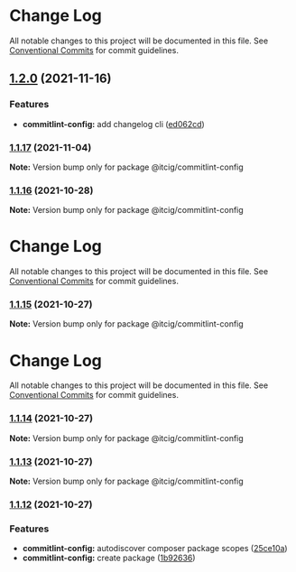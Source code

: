 # Change Log

All notable changes to this project will be documented in this file.
See [Conventional Commits](https://conventionalcommits.org) for commit guidelines.

## [1.2.0](https://github.com/itcig/itcig/compare/@itcig/commitlint-config@1.1.17...@itcig/commitlint-config@1.2.0) (2021-11-16)


### Features

* **commitlint-config:** add changelog cli ([ed062cd](https://github.com/itcig/itcig/commit/ed062cd29aac4d0dd5d0f58476269f6acb52d604))



### [1.1.17](https://github.com/itcig/itcig/compare/@itcig/commitlint-config@1.1.16...@itcig/commitlint-config@1.1.17) (2021-11-04)

**Note:** Version bump only for package @itcig/commitlint-config





### [1.1.16](https://github.com/itcig/itcig/compare/@itcig/commitlint-config@1.1.15...@itcig/commitlint-config@1.1.16) (2021-10-28)

**Note:** Version bump only for package @itcig/commitlint-config





# Change Log

All notable changes to this project will be documented in this file. See
[Conventional Commits](https://conventionalcommits.org) for commit guidelines.

### [1.1.15](https://github.com/itcig/itcig/compare/@itcig/commitlint-config@1.1.14...@itcig/commitlint-config@1.1.15) (2021-10-27)

**Note:** Version bump only for package @itcig/commitlint-config

# Change Log

All notable changes to this project will be documented in this file. See
[Conventional Commits](https://conventionalcommits.org) for commit guidelines.

### [1.1.14](https://github.com/itcig/itcig/compare/@itcig/commitlint-config@1.1.13...@itcig/commitlint-config@1.1.14) (2021-10-27)

**Note:** Version bump only for package @itcig/commitlint-config

### [1.1.13](https://github.com/itcig/itcig/compare/@itcig/commitlint-config@1.1.12...@itcig/commitlint-config@1.1.13) (2021-10-27)

**Note:** Version bump only for package @itcig/commitlint-config

### [1.1.12](https://github.com/itcig/itcig/compare/@itcig/commitlint-config@1.1.12...@itcig/commitlint-config@1.1.12) (2021-10-27)

### Features

- **commitlint-config:** autodiscover composer package scopes
  ([25ce10a](https://github.com/itcig/itcig/commit/25ce10ad1a85482a35232efeb6d10a70a0f3a736))
- **commitlint-config:** create package
  ([1b92636](https://github.com/itcig/itcig/commit/1b9263628972b8f06bc219529cdc9c011bdc4622))
